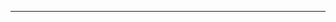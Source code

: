 <!--
CO_OP_TRANSLATOR_METADATA:
{
  "original_hash": "d728344bb154722a868f154d06fc9786",
  "translation_date": "2025-08-26T13:21:44+00:00",
  "source_file": "README.md",
  "language_code": "bn"
}
-->



---

